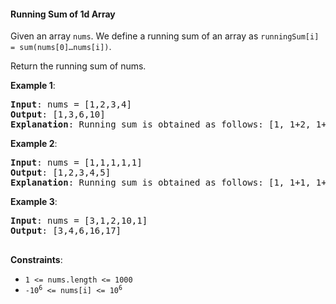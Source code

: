 #### Running Sum of 1d Array
Given an array `nums`. We define a running sum of an array as `runningSum[i] = sum(nums[0]…nums[i])`.

Return the running sum of nums.

**Example 1**:
<pre><b>Input</b>: nums = [1,2,3,4]
<b>Output</b>: [1,3,6,10]
<b>Explanation</b>: Running sum is obtained as follows: [1, 1+2, 1+2+3, 1+2+3+4].
</pre>

**Example 2**:
<pre><b>Input</b>: nums = [1,1,1,1,1]
<b>Output</b>: [1,2,3,4,5]
<b>Explanation</b>: Running sum is obtained as follows: [1, 1+1, 1+1+1, 1+1+1+1, 1+1+1+1+1].
</pre>

**Example 3**:
<pre><b>Input</b>: nums = [3,1,2,10,1]
<b>Output</b>: [3,4,6,16,17]
 </pre>

**Constraints**:
* `1 <= nums.length <= 1000`
* <code>-10<sup>6</sup> <= nums[i] <= 10<sup>6</sup></code>
